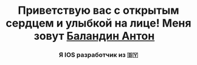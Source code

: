 <h1 align="center">Приветствую вас с открытым сердцем и улыбкой на лице! Меня зовут <a href="https://t.me/+375336886070">Баландин Антон</a> 
<img src="https://github.com/blackcater/blackcater/raw/main/images/Hi.gif" height="16"/></h1>
<h3 align="center">Я IOS разработчик из 🇧🇾</h3>
